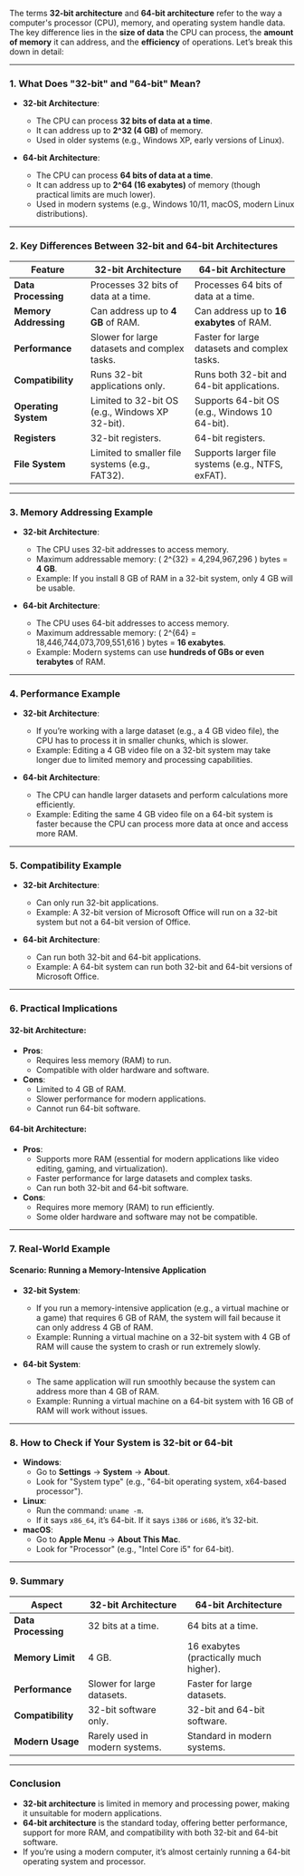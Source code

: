 The terms **32-bit architecture** and **64-bit architecture** refer to the way a computer's processor (CPU), memory, and operating system handle data. The key difference lies in the **size of data** the CPU can process, the **amount of memory** it can address, and the **efficiency** of operations. Let’s break this down in detail:

---

### **1. What Does "32-bit" and "64-bit" Mean?**

- **32-bit Architecture**:

  - The CPU can process **32 bits of data at a time**.
  - It can address up to **2^32 (4 GB)** of memory.
  - Used in older systems (e.g., Windows XP, early versions of Linux).

- **64-bit Architecture**:
  - The CPU can process **64 bits of data at a time**.
  - It can address up to **2^64 (16 exabytes)** of memory (though practical limits are much lower).
  - Used in modern systems (e.g., Windows 10/11, macOS, modern Linux distributions).

---

### **2. Key Differences Between 32-bit and 64-bit Architectures**

| **Feature**           | **32-bit Architecture**                         | **64-bit Architecture**                           |
| --------------------- | ----------------------------------------------- | ------------------------------------------------- |
| **Data Processing**   | Processes 32 bits of data at a time.            | Processes 64 bits of data at a time.              |
| **Memory Addressing** | Can address up to **4 GB** of RAM.              | Can address up to **16 exabytes** of RAM.         |
| **Performance**       | Slower for large datasets and complex tasks.    | Faster for large datasets and complex tasks.      |
| **Compatibility**     | Runs 32-bit applications only.                  | Runs both 32-bit and 64-bit applications.         |
| **Operating System**  | Limited to 32-bit OS (e.g., Windows XP 32-bit). | Supports 64-bit OS (e.g., Windows 10 64-bit).     |
| **Registers**         | 32-bit registers.                               | 64-bit registers.                                 |
| **File System**       | Limited to smaller file systems (e.g., FAT32).  | Supports larger file systems (e.g., NTFS, exFAT). |

---

### **3. Memory Addressing Example**

- **32-bit Architecture**:

  - The CPU uses 32-bit addresses to access memory.
  - Maximum addressable memory: \( 2^{32} = 4,294,967,296 \) bytes = **4 GB**.
  - Example: If you install 8 GB of RAM in a 32-bit system, only 4 GB will be usable.

- **64-bit Architecture**:
  - The CPU uses 64-bit addresses to access memory.
  - Maximum addressable memory: \( 2^{64} = 18,446,744,073,709,551,616 \) bytes = **16 exabytes**.
  - Example: Modern systems can use **hundreds of GBs or even terabytes** of RAM.

---

### **4. Performance Example**

- **32-bit Architecture**:

  - If you’re working with a large dataset (e.g., a 4 GB video file), the CPU has to process it in smaller chunks, which is slower.
  - Example: Editing a 4 GB video file on a 32-bit system may take longer due to limited memory and processing capabilities.

- **64-bit Architecture**:
  - The CPU can handle larger datasets and perform calculations more efficiently.
  - Example: Editing the same 4 GB video file on a 64-bit system is faster because the CPU can process more data at once and access more RAM.

---

### **5. Compatibility Example**

- **32-bit Architecture**:

  - Can only run 32-bit applications.
  - Example: A 32-bit version of Microsoft Office will run on a 32-bit system but not a 64-bit version of Office.

- **64-bit Architecture**:
  - Can run both 32-bit and 64-bit applications.
  - Example: A 64-bit system can run both 32-bit and 64-bit versions of Microsoft Office.

---

### **6. Practical Implications**

#### **32-bit Architecture**:

- **Pros**:
  - Requires less memory (RAM) to run.
  - Compatible with older hardware and software.
- **Cons**:
  - Limited to 4 GB of RAM.
  - Slower performance for modern applications.
  - Cannot run 64-bit software.

#### **64-bit Architecture**:

- **Pros**:
  - Supports more RAM (essential for modern applications like video editing, gaming, and virtualization).
  - Faster performance for large datasets and complex tasks.
  - Can run both 32-bit and 64-bit software.
- **Cons**:
  - Requires more memory (RAM) to run efficiently.
  - Some older hardware and software may not be compatible.

---

### **7. Real-World Example**

#### **Scenario**: Running a Memory-Intensive Application

- **32-bit System**:

  - If you run a memory-intensive application (e.g., a virtual machine or a game) that requires 6 GB of RAM, the system will fail because it can only address 4 GB of RAM.
  - Example: Running a virtual machine on a 32-bit system with 4 GB of RAM will cause the system to crash or run extremely slowly.

- **64-bit System**:
  - The same application will run smoothly because the system can address more than 4 GB of RAM.
  - Example: Running a virtual machine on a 64-bit system with 16 GB of RAM will work without issues.

---

### **8. How to Check if Your System is 32-bit or 64-bit**

- **Windows**:
  - Go to **Settings** → **System** → **About**.
  - Look for "System type" (e.g., "64-bit operating system, x64-based processor").
- **Linux**:
  - Run the command: `uname -m`.
  - If it says `x86_64`, it’s 64-bit. If it says `i386` or `i686`, it’s 32-bit.
- **macOS**:
  - Go to **Apple Menu** → **About This Mac**.
  - Look for "Processor" (e.g., "Intel Core i5" for 64-bit).

---

### **9. Summary**

| **Aspect**          | **32-bit Architecture**        | **64-bit Architecture**                |
| ------------------- | ------------------------------ | -------------------------------------- |
| **Data Processing** | 32 bits at a time.             | 64 bits at a time.                     |
| **Memory Limit**    | 4 GB.                          | 16 exabytes (practically much higher). |
| **Performance**     | Slower for large datasets.     | Faster for large datasets.             |
| **Compatibility**   | 32-bit software only.          | 32-bit and 64-bit software.            |
| **Modern Usage**    | Rarely used in modern systems. | Standard in modern systems.            |

---

### **Conclusion**

- **32-bit architecture** is limited in memory and processing power, making it unsuitable for modern applications.
- **64-bit architecture** is the standard today, offering better performance, support for more RAM, and compatibility with both 32-bit and 64-bit software.
- If you’re using a modern computer, it’s almost certainly running a 64-bit operating system and processor.
